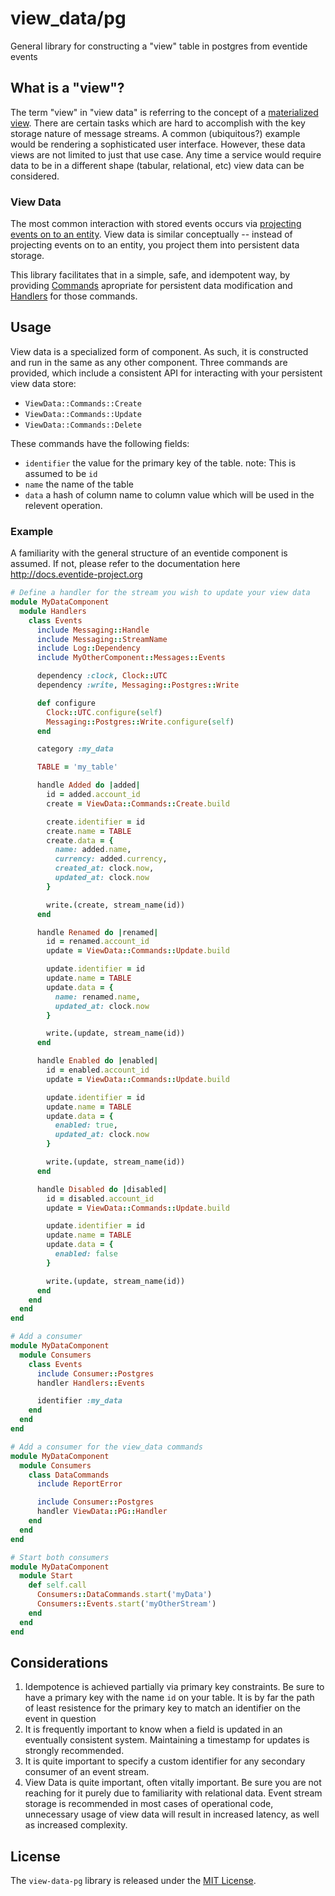 # view_data/pg

General library for constructing a "view" table in postgres from eventide events

## What is a "view"?

The term "view" in "view data" is referring to the concept of a [materialized view](https://en.wikipedia.org/wiki/Materialized_view). There are certain tasks which are hard to accomplish with the key storage nature of message streams. A common (ubiquitous?) example would be rendering a sophisticated user interface. However, these data views are not limited to just that use case. Any time a service would require data to be in a different shape (tabular, relational, etc) view data can be considered.

### View Data

The most common interaction with stored events occurs via [projecting events on to an entity](http://docs.eventide-project.org/user-guide/projection.html). View data is similar conceptually -- instead of projecting events on to an entity, you project them into persistent data storage.

This library facilitates that in a simple, safe, and idempotent way, by providing [Commands](http://docs.eventide-project.org/core-concepts/messages-and-messaging/commands-and-events.html) apropriate for persistent data modification and [Handlers](http://docs.eventide-project.org/core-concepts/services/handlers.html) for those commands.

## Usage

View data is a specialized form of component. As such, it is constructed and run in the same as any other component. Three commands are provided, which include a consistent API for interacting with your persistent view data store:

 - `ViewData::Commands::Create`
 - `ViewData::Commands::Update`
 - `ViewData::Commands::Delete`

These commands have the following fields:

 - `identifier` the value for the primary key of the table. note: This is assumed to be `id`
 - `name` the name of the table
 - `data` a hash of column name to column value which will be used in the relevent operation.

### Example

A familiarity with the general structure of an eventide component is assumed. If not, please refer to the documentation here http://docs.eventide-project.org

```ruby
# Define a handler for the stream you wish to update your view data
module MyDataComponent
  module Handlers
    class Events
      include Messaging::Handle
      include Messaging::StreamName
      include Log::Dependency
      include MyOtherComponent::Messages::Events

      dependency :clock, Clock::UTC
      dependency :write, Messaging::Postgres::Write

      def configure
        Clock::UTC.configure(self)
        Messaging::Postgres::Write.configure(self)
      end

      category :my_data

      TABLE = 'my_table'

      handle Added do |added|
        id = added.account_id
        create = ViewData::Commands::Create.build

        create.identifier = id
        create.name = TABLE
        create.data = {
          name: added.name,
          currency: added.currency,
          created_at: clock.now,
          updated_at: clock.now
        }

        write.(create, stream_name(id))
      end

      handle Renamed do |renamed|
        id = renamed.account_id
        update = ViewData::Commands::Update.build

        update.identifier = id
        update.name = TABLE
        update.data = {
          name: renamed.name,
          updated_at: clock.now
        }

        write.(update, stream_name(id))
      end

      handle Enabled do |enabled|
        id = enabled.account_id
        update = ViewData::Commands::Update.build

        update.identifier = id
        update.name = TABLE
        update.data = {
          enabled: true,
          updated_at: clock.now
        }

        write.(update, stream_name(id))
      end

      handle Disabled do |disabled|
        id = disabled.account_id
        update = ViewData::Commands::Update.build

        update.identifier = id
        update.name = TABLE
        update.data = {
          enabled: false
        }

        write.(update, stream_name(id))
      end
    end
  end
end

# Add a consumer
module MyDataComponent
  module Consumers
    class Events
      include Consumer::Postgres
      handler Handlers::Events

      identifier :my_data
    end
  end
end

# Add a consumer for the view_data commands
module MyDataComponent
  module Consumers
    class DataCommands
      include ReportError

      include Consumer::Postgres
      handler ViewData::PG::Handler
    end
  end
end

# Start both consumers
module MyDataComponent
  module Start
    def self.call
      Consumers::DataCommands.start('myData')
      Consumers::Events.start('myOtherStream')
    end
  end
end
```

## Considerations

 1. Idempotence is achieved partially via primary key constraints. Be sure to have a primary key with the name `id` on your table. It is by far the path of least resistence for the primary key to match an identifier on the event in question
 1. It is frequently important to know when a field is updated in an eventually consistent system. Maintaining a timestamp for updates is strongly recommended.
 1. It is quite important to specify a custom identifier for any secondary consumer of an event stream.
 1. View Data is quite important, often vitally important. Be sure you are not reaching for it purely due to familiarity with relational data. Event stream storage is recommended in most cases of operational code, unnecessary usage of view data will result in increased latency, as well as increased complexity.


## License

The `view-data-pg` library is released under the [MIT License](https://github.com/eventide-project/view-data-pg/blob/master/MIT-License.txt).
